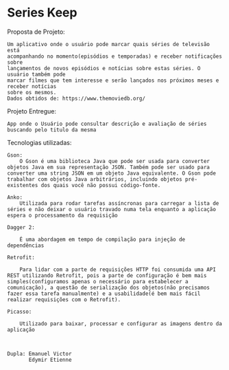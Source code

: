 # Series Keep

Proposta de Projeto: 
	
	Um aplicativo onde o usuário pode marcar quais séries de televisão está
	acompanhando no momento(episódios e temporadas) e receber notificações sobre
	lançamentos de novos episódios e notícias sobre estas séries. O usuário também pode
	marcar filmes que tem interesse e serão lançados nos próximos meses e receber notícias
	sobre os mesmos.
	Dados obtidos de: https://www.themoviedb.org/
	
	
	
Projeto Entregue:
	
	App onde o Usuário pode consultar descrição e avaliação de séries 
	buscando pelo titulo da mesma
	
	

Tecnologias utilizadas:

	Gson:
		O Gson é uma biblioteca Java que pode ser usada para converter objetos Java em sua representação JSON. Também pode ser usado para converter uma string JSON em um objeto Java equivalente. O Gson pode trabalhar com objetos Java arbitrários, incluindo objetos pré-existentes dos quais você não possui código-fonte.
		
	Anko:
		Utilizada para rodar tarefas assíncronas para carregar a lista de séries e não deixar o usuário travado numa tela enquanto a aplicação espera o processamento da requisição
		
	Dagger 2:
	
		É uma abordagem em tempo de compilação para injeção de dependências
		
	Retrofit:
	
		Para lidar com a parte de requisições HTTP foi consumida uma API REST utilizando Retrofit, pois a parte de configuração é bem mais simples(configuramos apenas o necessário para estabelecer a comunicação), a questão de serialização dos objetos(não precisamos fazer essa tarefa manualmente) e a usabilidade(é bem mais fácil realizar requisições com o Retrofit).
		
	Picasso:
	
		Utilizado para baixar, processar e configurar as imagens dentro da aplicação
		
		
		
	Dupla: Emanuel Victor
		   Edymir Etienne




	
	

